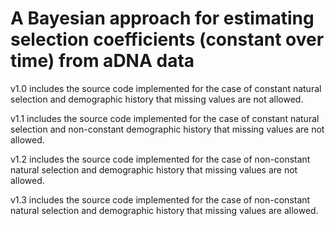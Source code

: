 # A Bayesian approach for estimating selection coefficients (constant over time) from aDNA data

v1.0 includes the source code implemented for the case of constant natural selection and demographic history that missing values are not allowed.

v1.1 includes the source code implemented for the case of constant natural selection and non-constant demographic history that missing values are not allowed.

v1.2 includes the source code implemented for the case of non-constant natural selection and demographic history that missing values are not allowed.

v1.3 includes the source code implemented for the case of non-constant natural selection and demographic history that missing values are allowed.
